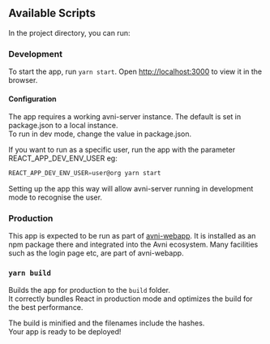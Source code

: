 ## Available Scripts

In the project directory, you can run:

### Development

To start the app, run  `yarn start`. 
Open [http://localhost:3000](http://localhost:3000) to view it in the browser.

#### Configuration
The app requires a working avni-server instance. The default is set in package.json to a local instance.\
 To run in dev mode, change the value in package.json. 
 
If you want to run as a specific user, run the app with the parameter REACT_APP_DEV_ENV_USER
eg: 
```javascript
REACT_APP_DEV_ENV_USER=user@org yarn start
```

Setting up the app this way will allow avni-server running in development mode to recognise the user.

### Production
This app is expected to be run as part of [avni-webapp](https://github.com/avniproject/avni-webapp/). It is installed as an npm package there and integrated into the Avni ecosystem. Many facilities such as the login page etc, are part of avni-webapp. 

### `yarn build`

Builds the app for production to the `build` folder.\
It correctly bundles React in production mode and optimizes the build for the best performance.

The build is minified and the filenames include the hashes.\
Your app is ready to be deployed!
